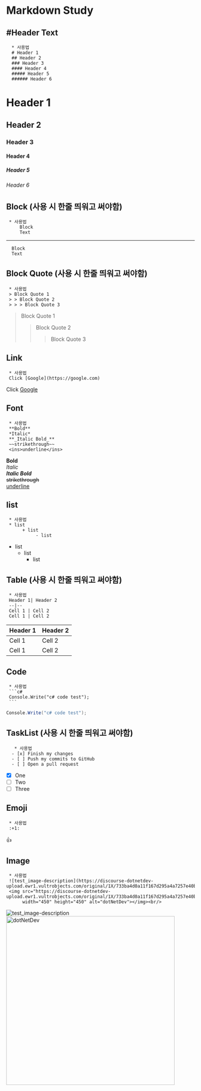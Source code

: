 # Markdown Study

## #Header Text
      * 사용법       
      # Header 1     
      ## Header 2        
      ### Header 3       
      #### Header 4      
      ##### Header 5     
      ###### Header 6      
# Header 1
## Header 2
### Header 3
#### Header 4
##### Header 5
###### Header 6

## Block (사용 시 한줄 띄워고 써야함)
     * 사용법     
         Block       
         Text        
---
      Block
      Text

## Block Quote (사용 시 한줄 띄워고 써야함)
     * 사용법     
     > Block Quote 1        
     > > Block Quote 2      
     > > > Block Quote 3        

> Block Quote 1
> > Block Quote 2
> > > Block Quote 3

## Link
     * 사용법     
     Click [Google](https://google.com)         
Click [Google](https://google.com)

## Font  
     * 사용법     
     **Bold**       
     *Italic*       
     **_Italic Bold_**          
     ~~strikethrough~~      
     <ins>underline</ins>           
**Bold**    
*Italic*    
**_Italic Bold_**       
~~strikethrough~~       
<ins>underline</ins>    

## list
     * 사용법     
     * list         
          + list       
               - list     
* list
  + list
    - list

## Table (사용 시 한줄 띄워고 써야함)
     * 사용법     
     Header 1| Header 2     
     --|--      
     Cell 1 | Cell 2        
     Cell 1 | Cell 2            

Header 1| Header 2
--|--
Cell 1 | Cell 2
Cell 1 | Cell 2

## Code
     * 사용법     
     ```c#      
     Console.Write("c# code test");     
     ```            
```c#
Console.Write("c# code test");
```

## TaskList  (사용 시 한줄 띄워고 써야함)
       * 사용법     
      - [x] Finish my changes
      - [ ] Push my commits to GitHub
      - [ ] Open a pull request  
      
- [x] One     
- [ ] Two     
- [ ] Three       

## Emoji
     * 사용법     
     :+1:       

:+1:        

## Image
     * 사용법     
     ![test_image-description](https://discourse-dotnetdev-upload.ewr1.vultrobjects.com/original/1X/733ba4d0a11f167d295a4a7257e40bcbc93d91bb.png)
     <img src="https://discourse-dotnetdev-upload.ewr1.vultrobjects.com/original/1X/733ba4d0a11f167d295a4a7257e40bcbc93d91bb.png" 
          width="450" height="450" alt="dotNetDev"></img><br/>      

![test_image-description](https://discourse-dotnetdev-upload.ewr1.vultrobjects.com/original/1X/733ba4d0a11f167d295a4a7257e40bcbc93d91bb.png)
<img src="https://discourse-dotnetdev-upload.ewr1.vultrobjects.com/original/1X/733ba4d0a11f167d295a4a7257e40bcbc93d91bb.png" 
     width="450" height="450" alt="dotNetDev"></img><br/>
